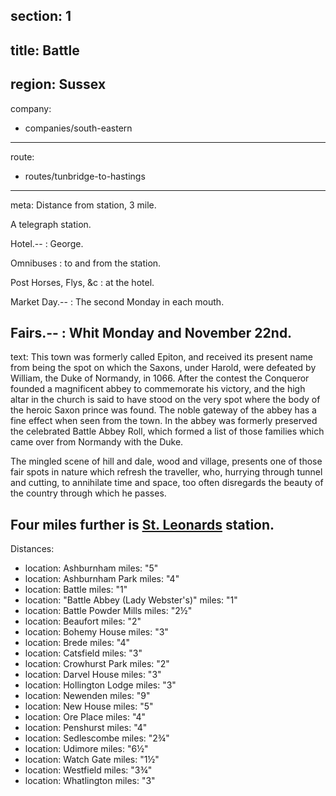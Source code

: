 section: 1
----
title: Battle
----
region: Sussex
----
company:
- companies/south-eastern
----
route:
- routes/tunbridge-to-hastings
----
meta: Distance from station, 3 mile.

A telegraph station.

Hotel.--
: George.

Omnibuses
: to and from the station.

Post Horses, Flys, &c
: at the hotel.

Market Day.--
: The second Monday in each mouth.

Fairs.--
: Whit Monday and November 22nd.
----
text: This town was formerly called Epiton, and received its present name from being the spot on which the Saxons, under Harold, were defeated by William, the Duke of Normandy, in 1066. After the contest the Conqueror founded a magnificent abbey to commemorate his victory, and the high altar in the church is said to have stood on the very spot where the body of the heroic Saxon prince was found. The noble gateway of the abbey has a fine effect when seen from the town. In the abbey was formerly preserved the celebrated Battle Abbey Roll, which formed a list of those families which came over from Normandy with the Duke.

The mingled scene of hill and dale, wood and village, presents one of those fair spots in nature which refresh the traveller, who, hurrying through tunnel and cutting, to annihilate time and space, too often disregards the beauty of the country through which he passes.

Four miles further is [St. Leonards](/stations/st-leonards) station.
----
Distances:

-
  location: Ashburnham
  miles: "5"
-
  location: Ashburnham Park
  miles: "4"
-
  location: Battle
  miles: "1"
-
  location: "Battle Abbey (Lady Webster's)"
  miles: "1"
-
  location: Battle Powder Mills
  miles: "2½"
-
  location: Beaufort
  miles: "2"
-
  location: Bohemy House
  miles: "3"
-
  location: Brede
  miles: "4"
-
  location: Catsfield
  miles: "3"
-
  location: Crowhurst Park
  miles: "2"
-
  location: Darvel House
  miles: "3"
-
  location: Hollington Lodge
  miles: "3"
-
  location: Newenden
  miles: "9"
-
  location: New House
  miles: "5"
-
  location: Ore Place
  miles: "4"
-
  location: Penshurst
  miles: "4"
-
  location: Sedlescombe
  miles: "2¾"
-
  location: Udimore
  miles: "6½"
-
  location: Watch Gate
  miles: "1½"
-
  location: Westfield
  miles: "3¾"
-
  location: Whatlington
  miles: "3"
